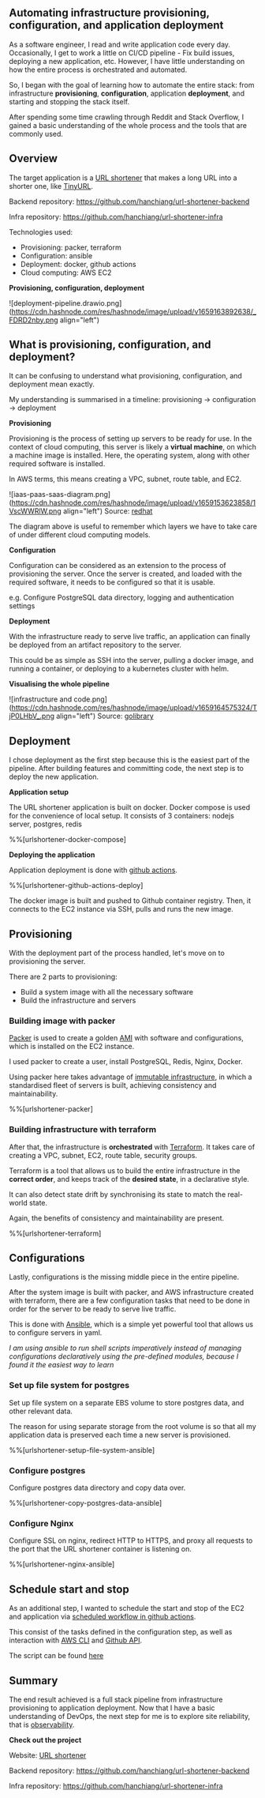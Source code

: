## Automating infrastructure provisioning, configuration, and application deployment

As a software engineer, I read and write application code every day. Occasionally, I get to work a little on CI/CD pipeline - Fix build issues, deploying a new application, etc. However, I have little understanding on how the entire process is orchestrated and automated.

So, I began with the goal of learning how to automate the entire stack: from infrastructure **provisioning**, **configuration**, application **deployment**, and starting and stopping the stack itself.

After spending some time crawling through Reddit and Stack Overflow, I gained a basic understanding of the whole process and the tools that are commonly used.

## Overview
The target application is a [URL shortener](https://urlshortener.yaphc.com/) that makes a long URL into a shorter one, like [TinyURL](https://tinyurl.com).

Backend repository: https://github.com/hanchiang/url-shortener-backend

Infra repository: https://github.com/hanchiang/url-shortener-infra

Technologies used:

- Provisioning: packer, terraform
- Configuration: ansible
- Deployment: docker, github actions
- Cloud computing: AWS EC2

**Provisioning, configuration, deployment**

![deployment-pipeline.drawio.png](https://cdn.hashnode.com/res/hashnode/image/upload/v1659163892638/_FDRD2nby.png align="left")


## What is provisioning, configuration, and deployment?
It can be confusing to understand what provisioning, configuration, and deployment mean exactly.

My understanding is summarised in a timeline: provisioning -> configuration -> deployment

**Provisioning**

Provisioning is the process of setting up servers to be ready for use.
In the context of cloud computing, this server is likely a **virtual machine**, on which a machine image is installed.
Here, the operating system, along with other required software is installed.

In AWS terms, this means creating a VPC, subnet, route table, and EC2.

![iaas-paas-saas-diagram.png](https://cdn.hashnode.com/res/hashnode/image/upload/v1659153623858/1VscWWRlW.png align="left")
Source: [redhat](https://www.redhat.com/en/topics/cloud-computing/iaas-vs-paas-vs-saas)

The diagram above is useful to remember which layers we have to take care of under different cloud computing models.


**Configuration**

Configuration can be considered as an extension to the process of provisioning the server. Once the server is created, and loaded with the required software, it needs to be configured so that it is usable.

e.g. Configure PostgreSQL data directory, logging and authentication settings

**Deployment**

With the infrastructure ready to serve live traffic, an application can finally be deployed from an artifact repository to the server.

This could be as simple as SSH into the server, pulling a docker image, and running a container, or deploying to a kubernetes cluster with helm.

**Visualising the whole pipeline**

![infrastructure and code.png](https://cdn.hashnode.com/res/hashnode/image/upload/v1659164575324/TjP0LHbV_.png align="left")
Source: [golibrary](https://www.golibrary.co/infrastructure-as-code-orchestration-provisioning-configuration-management-ansible-terraform)


## Deployment
I chose deployment as the first step because this is the easiest part of the pipeline. After building features and committing code, the next step is to deploy the new application.

**Application setup**

The URL shortener application is built on docker. Docker compose is used for the convenience of local setup. It consists of 3 containers: nodejs server, postgres, redis

%%[urlshortener-docker-compose]

**Deploying the application**

Application deployment is done with [github actions](https://docs.github.com/en/actions/learn-github-actions/understanding-github-actions).

%%[urlshortener-github-actions-deploy]

The docker image is built and pushed to Github container registry.
Then, it connects to the EC2 instance via SSH, pulls and runs the new image.

## Provisioning
With the deployment part of the process handled, let's move on to provisioning the server.

There are 2 parts to provisioning:

- Build a system image with all the necessary software
- Build the infrastructure and servers


### Building image with packer
[Packer](https://www.packer.io/) is used to create a golden [AMI](https://docs.aws.amazon.com/AWSEC2/latest/UserGuide/AMIs.html) with software and configurations, which is installed on the EC2 instance.

I used packer to create a user, install PostgreSQL, Redis, Nginx, Docker.

Using packer here takes advantage of [immutable infrastructure](https://www.bridge-global.com/blog/mutable-vs-immutable-infrastructure), in which a standardised fleet of servers is built, achieving consistency and maintainability.

%%[urlshortener-packer]

### Building infrastructure with terraform
After that, the infrastructure is **orchestrated** with [Terraform](https://www.terraform.io/).
It takes care of creating a VPC, subnet, EC2, route table, security groups.

Terraform is a tool that allows us to build the entire infrastructure in the **correct order**, and keeps track of the **desired state**, in a declarative style.

It can also detect state drift by synchronising its state to match the real-world state.


Again, the benefits of consistency and maintainability are present.

%%[urlshortener-terraform]

## Configurations
Lastly, configurations is the missing middle piece in the entire pipeline. 

After the system image is built with packer, and AWS infrastructure created with terraform, there are a few configuration tasks that need to be done in order for the server to be ready to serve live traffic.

This is done with [Ansible](https://www.ansible.com/use-cases/configuration-management), which is a simple yet powerful tool that allows us to configure servers in yaml.

*I am using ansible to run shell scripts imperatively instead of managing configurations declaratively using the pre-defined modules, because I found it the easiest way to learn*

### Set up file system for postgres
Set up file system on a separate EBS volume to store postgres data, and other relevant data.

The reason for using separate storage from the root volume is so that all my application data is preserved each time a new server is provisioned.


%%[urlshortener-setup-file-system-ansible]

### Configure postgres
Configure postgres data directory and copy data over.

%%[urlshortener-copy-postgres-data-ansible]

### Configure Nginx
Configure SSL on nginx, redirect HTTP to HTTPS, and proxy all requests to the port that the URL shortener container is listening on.

%%[urlshortener-nginx-ansible]

## Schedule start and stop
As an additional step, I wanted to schedule the start and stop of the EC2 and application via [scheduled workflow in github actions](https://docs.github.com/en/actions/using-workflows/events-that-trigger-workflows#schedule). 

This consist of the tasks defined in the configuration step, as well as interaction with [AWS CLI](https://aws.amazon.com/cli/) and [Github API](https://docs.github.com/en/rest).

The script can be found [here](https://github.com/hanchiang/url-shortener-infra/blob/master/instances/scripts/start.sh)


## Summary
The end result achieved is a full stack pipeline from infrastructure provisioning to application deployment.
Now that I have a basic understanding of DevOps, the next step for me is to explore site reliability, that is [observability](https://iamondemand.com/blog/the-3-pillars-of-system-observability-logs-metrics-and-tracing).

**Check out the project**

Website: [URL shortener](https://urlshortener.yaphc.com/)

Backend repository: https://github.com/hanchiang/url-shortener-backend

Infra repository: https://github.com/hanchiang/url-shortener-infra


